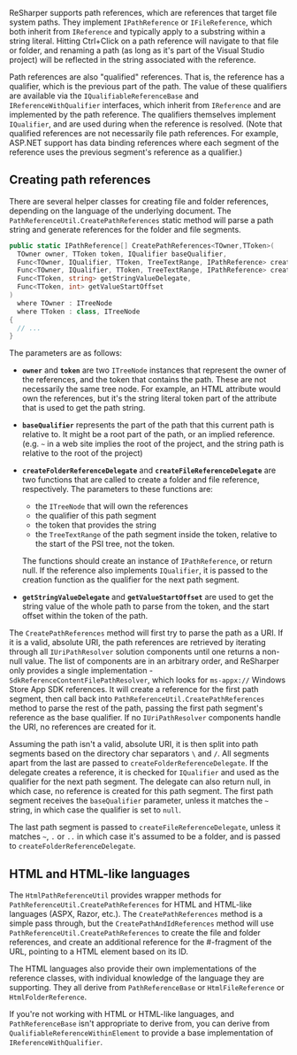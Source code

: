 [//]: # (title: Path references)

ReSharper supports path references, which are references that target file system paths. They implement `IPathReference` or `IFileReference`, which both inherit from `IReference` and typically apply to a substring within a string literal. Hitting Ctrl+Click on a path reference will navigate to that file or folder, and renaming a path (as long as it's part of the Visual Studio project) will be reflected in the string associated with the reference.

Path references are also "qualified" references. That is, the reference has a qualifier, which is the previous part of the path. The value of these qualifiers are available via the `IQualifiableReferenceBase` and `IReferenceWithQualifier` interfaces, which inherit from `IReference` and are implemented by the path reference. The qualifiers themselves implement `IQualifier`, and are used during when the reference is resolved. (Note that qualified references are not necessarily file path references. For example, ASP.NET support has data binding references where each segment of the reference uses the previous segment's reference as a qualifier.)

## Creating path references

There are several helper classes for creating file and folder references, depending on the language of the underlying document. The `PathReferenceUtil.CreatePathReferences` static method will parse a path string and generate references for the folder and file segments.

```csharp
public static IPathReference[] CreatePathReferences<TOwner,TToken>(
  TOwner owner, TToken token, IQualifier baseQualifier,
  Func<TOwner, IQualifier, TToken, TreeTextRange, IPathReference> createFolderReferenceDelegate,
  Func<TOwner, IQualifier, TToken, TreeTextRange, IPathReference> createFileReferenceDelegate,
  Func<TToken, string> getStringValueDelegate,
  Func<TToken, int> getValueStartOffset
)
  where TOwner : ITreeNode
  where TToken : class, ITreeNode
{
  // ...
}
```

The parameters are as follows:

* **`owner`** and **`token`** are two `ITreeNode` instances that represent the owner of the references, and the token that contains the path. These are not necessarily the same tree node. For example, an HTML attribute would own the references, but it's the string literal token part of the attribute that is used to get the path string.
* **`baseQualifier`** represents the part of the path that this current path is relative to. It might be a root part of the path, or an implied reference. (e.g. `~` in a web site implies the root of the project, and the string path is relative to the root of the project)
* **`createFolderReferenceDelegate`** and **`createFileReferenceDelegate`** are two functions that are called to create a folder and file reference, respectively. The parameters to these functions are:
    * the `ITreeNode` that will own the references
    * the qualifier of this path segment
    * the token that provides the string
    * the `TreeTextRange` of the path segment inside the token, relative to the start of the PSI tree, not the token.

  The functions should create an instance of `IPathReference`, or return null. If the reference also implements `IQualifier`, it is passed to the creation function as the qualifier for the next path segment.
* **`getStringValueDelegate`** and **`getValueStartOffset`** are used to get the string value of the whole path to parse from the token, and the start offset within the token of the path.

The `CreatePathReferences` method will first try to parse the path as a URI. If it is a valid, absolute URI, the path references are retrieved by iterating through all `IUriPathResolver` solution components until one returns a non-null value. The list of components are in an arbitrary order, and ReSharper only provides a single implementation - `SdkReferenceContentFilePathResolver`, which looks for `ms-appx://` Windows Store App SDK references. It will create a reference for the first path segment, then call back into `PathReferenceUtil.CreatePathReferences` method to parse the rest of the path, passing the first path segment's reference as the base qualifier. If no `IUriPathResolver` components handle the URI, no references are created for it.

Assuming the path isn't a valid, absolute URI, it is then split into path segments based on the directory char separators `\` and `/`. All segments apart from the last are passed to `createFolderReferenceDelegate`. If the delegate creates a reference, it is checked for `IQualifier` and used as the qualifier for the next path segment. The delegate can also return null, in which case, no reference is created for this path segment. The first path segment receives the `baseQualifier` parameter, unless it matches the `~` string, in which case the qualifier is set to `null`.

The last path segment is passed to `createFileReferenceDelegate`, unless it matches `~`, `.` or `..` in which case it's assumed to be a folder, and is passed to `createFolderReferenceDelegate`.

## HTML and HTML-like languages

The `HtmlPathReferenceUtil` provides wrapper methods for `PathReferenceUtil.CreatePathReferences` for HTML and HTML-like languages (ASPX, Razor, etc.). The `CreatePathReferences` method is a simple pass through, but the `CreatePathAndIdReferences` method will use `PathReferenceUtil.CreatePathReferences` to create the file and folder references, and create an additional reference for the #-fragment of the URL, pointing to a HTML element based on its ID.

The HTML languages also provide their own implementations of the reference classes, with individual knowledge of the language they are supporting. They all derive from `PathReferenceBase` or `HtmlFileReference` or `HtmlFolderReference`.

If you're not working with HTML or HTML-like languages, and `PathReferenceBase` isn't appropriate to derive from, you can derive from `QualifiableReferenceWithinElement` to provide a base implementation of `IReferenceWithQualifier`.
